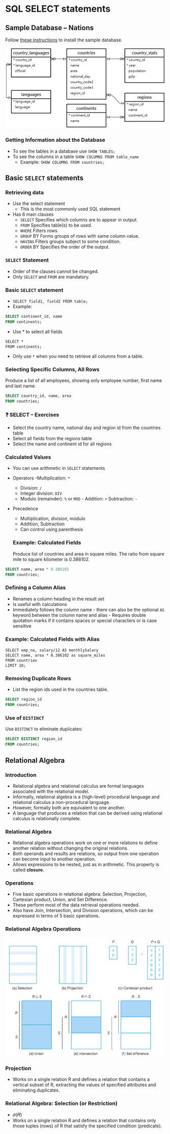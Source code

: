 # SQL SELECT statements


## Sample Database – Nations
Follow [these instructions](https://www.mariadbtutorial.com/getting-started/mariadb-sample-database/) to install the sample database.
   

![](../images/mariadb-sample-database.png) 


### Getting Information about the Database
- To see the tables in a database use `SHOW TABLES;`
- To see the columns in a table
`SHOW COLUMNS FROM table_name`
  - Example: `SHOW COLUMNS FROM countries;`

## Basic `SELECT` statements

### Retrieving data
- Use the select statement
  - This is the most commonly used SQL statement
- Has 6 main clauses
  - `SELECT`	Specifies which columns are to appear in output.
  - `FROM`	Specifies table(s) to be used.
  - `WHERE` 	Filters rows.
  - `GROUP` BY	Forms groups of rows with same column value.
  - `HAVING`	Filters groups subject to some condition.
  - `ORDER` BY 	Specifies the order of the output.

### `SELECT` Statement
- Order of the clauses cannot be changed.
- Only `SELECT` and `FROM` are mandatory.

### Basic `SELECT` statement
- `SELECT field1, field2 FROM table;`
- Example:

```sql
SELECT continent_id, name
FROM continents;
```
- Use * to select all fields
```
SELECT *
FROM continents;
```
- Only use `*` when you need to retrieve all columns from a table.  

### Selecting Specific Columns, All Rows
Produce a list of  all employees, showing only  employee  number, first name and last name.

```sql
SELECT country_id, name, area 
FROM countries;

```

### :question: SELECT – Exercises
- Select the country name, national day  and region id from the countries table
- Select all fields from the regions table
- Select the name and continent id for all regions


### Calculated Values
- You can use arithmetic in `SELECT` statements
- Operators
  -Multiplication: `*`
  - Division: `/`
  - Integer division: `DIV`
  - Modulo (remainder): `%` or `MOD` - Addition: `+`
  Subtraction: `-`
- Precedence
  - Multiplication, division, modulo
  - Addition, Subtraction
  - Can control using parenthesis

  ### Example: Calculated Fields
  Produce list of countries and area in square miles.  The ratio  from square mile to square kilometer is 0.386102.


```sql
SELECT name, area * 0.386102
FROM countries;
  ```

### Defining a Column Alias
- Renames a column heading in the result set
- Is useful with calculations
- Immediately follows the column name - there can also be the optional `AS` keyword between the column name and alias - Requires double quotation marks if it contains spaces or special characters or is case sensitive

### Example: Calculated Fields with Alias
```
SELECT emp_no, salary/12 AS monthlySalary 
SELECT name, area * 0.386102 as square_miles 
FROM countries
LIMIT 10;
```


### Removing Duplicate Rows
- List the region ids used in the countries table.

``` sql
SELECT region_id
FROM countries;
```

### Use of `DISTINCT`
Use `DISTINCT` to eliminate duplicates:
```sql
SELECT DISTINCT region_id
FROM countries;

 ```

## Relational Algebra

### Introduction
- Relational algebra and relational calculus are formal languages associated with the relational model.
- Informally, relational algebra is a (high-level) procedural language and relational calculus a non-procedural language.
- However, formally both are equivalent to one another.
- A language that produces a relation that can be derived using relational calculus is relationally complete.

### Relational Algebra
- Relational algebra operations work on one or more relations to define another relation without changing the original relations.
- Both operands and results are relations, so output from one operation can become input to another operation.
- Allows expressions to be nested, just as in arithmetic. This property is called **closure**.

### Operations
- Five basic operations in relational algebra: Selection, Projection, Cartesian product, Union,  and Set Difference.
- These perform most of the data retrieval operations needed.
- Also have Join, Intersection, and Division operations, which can be expressed in terms of 5 basic operations.

### Relational Algebra Operations
![operations](../images/operations.png)

### Projection
- Works on a single relation R and defines a relation that contains a vertical subset of R, extracting the values of specified attributes and eliminating duplicates.

### Relational Algebra: Selection (or Restriction)
- 𝜎(𝑅)
- Works on a single relation R and defines a relation that contains only those tuples (rows) of R that satisfy the specified condition (predicate).
